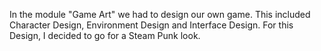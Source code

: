 In the module "Game Art" we had to design our own game. This included Character Design, Environment Design and Interface Design.
For this Design, I decided to go for a Steam Punk look.
